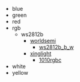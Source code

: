 * blue
* green
* red
* rgb
  * ws2812b
    * [worldsemi](rgb/ws2812b/worldsemi)
      * [ws2812b_b_w](rgb/ws2812b/worldsemi/ws2812b_b_w)
    * [xinglight](rgb/ws2812b/worldsemi/ws2812b_b_w/xinglight)
      * [1010rgbc](rgb/ws2812b/worldsemi/ws2812b_b_w/xinglight/1010rgbc)
* white
* yellow
